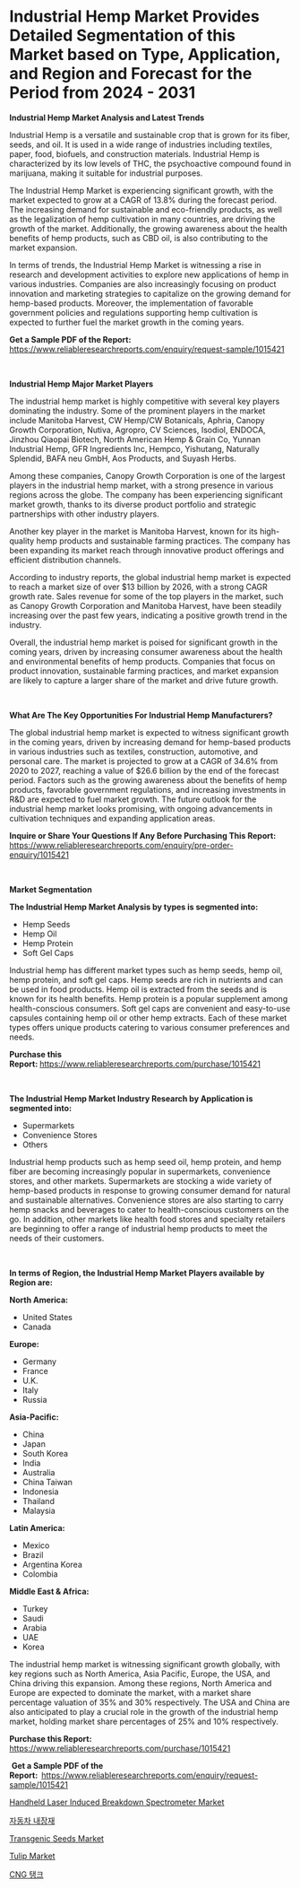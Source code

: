 <p><h1>Industrial Hemp Market Provides Detailed Segmentation of this Market based on Type, Application, and Region and Forecast for the Period from 2024 - 2031</h1></p><p><strong>Industrial Hemp Market Analysis and Latest Trends</strong></p>
<p><p>Industrial Hemp is a versatile and sustainable crop that is grown for its fiber, seeds, and oil. It is used in a wide range of industries including textiles, paper, food, biofuels, and construction materials. Industrial Hemp is characterized by its low levels of THC, the psychoactive compound found in marijuana, making it suitable for industrial purposes.</p><p>The Industrial Hemp Market is experiencing significant growth, with the market expected to grow at a CAGR of 13.8% during the forecast period. The increasing demand for sustainable and eco-friendly products, as well as the legalization of hemp cultivation in many countries, are driving the growth of the market. Additionally, the growing awareness about the health benefits of hemp products, such as CBD oil, is also contributing to the market expansion.</p><p>In terms of trends, the Industrial Hemp Market is witnessing a rise in research and development activities to explore new applications of hemp in various industries. Companies are also increasingly focusing on product innovation and marketing strategies to capitalize on the growing demand for hemp-based products. Moreover, the implementation of favorable government policies and regulations supporting hemp cultivation is expected to further fuel the market growth in the coming years.</p></p>
<p><strong>Get a Sample PDF of the Report:&nbsp;</strong> <a href="https://www.reliableresearchreports.com/enquiry/request-sample/1015421">https://www.reliableresearchreports.com/enquiry/request-sample/1015421</a></p>
<p>&nbsp;</p>
<p><strong>Industrial Hemp Major Market Players</strong></p>
<p><p>The industrial hemp market is highly competitive with several key players dominating the industry. Some of the prominent players in the market include Manitoba Harvest, CW Hemp/CW Botanicals, Aphria, Canopy Growth Corporation, Nutiva, Agropro, CV Sciences, Isodiol, ENDOCA, Jinzhou Qiaopai Biotech, North American Hemp & Grain Co, Yunnan Industrial Hemp, GFR Ingredients Inc, Hempco, Yishutang, Naturally Splendid, BAFA neu GmbH, Aos Products, and Suyash Herbs.</p><p>Among these companies, Canopy Growth Corporation is one of the largest players in the industrial hemp market, with a strong presence in various regions across the globe. The company has been experiencing significant market growth, thanks to its diverse product portfolio and strategic partnerships with other industry players.</p><p>Another key player in the market is Manitoba Harvest, known for its high-quality hemp products and sustainable farming practices. The company has been expanding its market reach through innovative product offerings and efficient distribution channels.</p><p>According to industry reports, the global industrial hemp market is expected to reach a market size of over $13 billion by 2026, with a strong CAGR growth rate. Sales revenue for some of the top players in the market, such as Canopy Growth Corporation and Manitoba Harvest, have been steadily increasing over the past few years, indicating a positive growth trend in the industry.</p><p>Overall, the industrial hemp market is poised for significant growth in the coming years, driven by increasing consumer awareness about the health and environmental benefits of hemp products. Companies that focus on product innovation, sustainable farming practices, and market expansion are likely to capture a larger share of the market and drive future growth.</p></p>
<p>&nbsp;</p>
<p><strong>What Are The Key Opportunities For Industrial Hemp Manufacturers?</strong></p>
<p><p>The global industrial hemp market is expected to witness significant growth in the coming years, driven by increasing demand for hemp-based products in various industries such as textiles, construction, automotive, and personal care. The market is projected to grow at a CAGR of 34.6% from 2020 to 2027, reaching a value of $26.6 billion by the end of the forecast period. Factors such as the growing awareness about the benefits of hemp products, favorable government regulations, and increasing investments in R&D are expected to fuel market growth. The future outlook for the industrial hemp market looks promising, with ongoing advancements in cultivation techniques and expanding application areas.</p></p>
<p><strong>Inquire or Share Your Questions If Any Before Purchasing This Report:</strong> <a href="https://www.reliableresearchreports.com/enquiry/pre-order-enquiry/1015421">https://www.reliableresearchreports.com/enquiry/pre-order-enquiry/1015421</a></p>
<p>&nbsp;</p>
<p><strong>Market Segmentation</strong></p>
<p><strong>The Industrial Hemp Market Analysis by types is segmented into:</strong></p>
<p><ul><li>Hemp Seeds</li><li>Hemp Oil</li><li>Hemp Protein</li><li>Soft Gel Caps</li></ul></p>
<p><p>Industrial hemp has different market types such as hemp seeds, hemp oil, hemp protein, and soft gel caps. Hemp seeds are rich in nutrients and can be used in food products. Hemp oil is extracted from the seeds and is known for its health benefits. Hemp protein is a popular supplement among health-conscious consumers. Soft gel caps are convenient and easy-to-use capsules containing hemp oil or other hemp extracts. Each of these market types offers unique products catering to various consumer preferences and needs.</p></p>
<p><strong>Purchase this Report:&nbsp;</strong><a href="https://www.reliableresearchreports.com/purchase/1015421">https://www.reliableresearchreports.com/purchase/1015421</a></p>
<p>&nbsp;</p>
<p><strong>The Industrial Hemp Market Industry Research by Application is segmented into:</strong></p>
<p><ul><li>Supermarkets</li><li>Convenience Stores</li><li>Others</li></ul></p>
<p><p>Industrial hemp products such as hemp seed oil, hemp protein, and hemp fiber are becoming increasingly popular in supermarkets, convenience stores, and other markets. Supermarkets are stocking a wide variety of hemp-based products in response to growing consumer demand for natural and sustainable alternatives. Convenience stores are also starting to carry hemp snacks and beverages to cater to health-conscious customers on the go. In addition, other markets like health food stores and specialty retailers are beginning to offer a range of industrial hemp products to meet the needs of their customers.</p></p>
<p>&nbsp;</p>
<p><strong>In terms of Region, the Industrial Hemp Market Players available by Region are:</strong></p>
<p>
    <p> <strong> North America: </strong>
        <ul>
            <li>United States</li>
            <li>Canada</li>
        </ul>
        </p> 
    <p> <strong> Europe: </strong>
        <ul>
            <li>Germany</li>
            <li>France</li>
            <li>U.K.</li>
            <li>Italy</li>
            <li>Russia</li>
        </ul>
        </p> 
    <p> <strong> Asia-Pacific: </strong>
        <ul>
            <li>China</li>
            <li>Japan</li>
            <li>South Korea</li>
            <li>India</li>
            <li>Australia</li>
            <li>China Taiwan</li>
            <li>Indonesia</li>
            <li>Thailand</li>
            <li>Malaysia</li>
        </ul>
        </p> 
    <p> <strong> Latin America: </strong>
        <ul>
            <li>Mexico</li>
            <li>Brazil</li>
            <li>Argentina Korea</li>
            <li>Colombia</li>
        </ul>
        </p> 
    <p> <strong> Middle East & Africa: </strong>
        <ul>
            <li>Turkey</li>
            <li>Saudi</li>
            <li>Arabia</li>
            <li>UAE</li>
            <li>Korea</li>
        </ul>
    </p>
    </p>
<p><p>The industrial hemp market is witnessing significant growth globally, with key regions such as North America, Asia Pacific, Europe, the USA, and China driving this expansion. Among these regions, North America and Europe are expected to dominate the market, with a market share percentage valuation of 35% and 30% respectively. The USA and China are also anticipated to play a crucial role in the growth of the industrial hemp market, holding market share percentages of 25% and 10% respectively.</p></p>
<p><strong>Purchase this Report: </strong><a href="https://www.reliableresearchreports.com/purchase/1015421">https://www.reliableresearchreports.com/purchase/1015421</a></p>
<p>&nbsp;<strong>Get a Sample PDF of the Report:&nbsp;&nbsp;</strong><a href="https://www.reliableresearchreports.com/enquiry/request-sample/1015421">https://www.reliableresearchreports.com/enquiry/request-sample/1015421</a></p>
<p><strong></strong></p>
<p><p><a href="https://issuu.com/reportprime-2/docs/handheld-laser-induced-breakdown-spectrometer-mark">Handheld Laser Induced Breakdown Spectrometer Market</a></p><p><a href="https://medium.com/@sarah.douby/%EC%9E%90%EB%8F%99%EC%B0%A8-%EC%8B%A4%EB%82%B4-%EC%9E%AC%EB%A3%8C-%EC%8B%9C%EC%9E%A5-%EB%B6%84%EC%84%9D-%EC%84%B8%EA%B3%84-%EC%82%B0%EC%97%85-%EC%A0%84%EB%A7%9D-%EB%B0%8F-%EC%98%88%EC%B8%A1-2024%EB%85%84%EB%B6%80%ED%84%B0-2031%EB%85%84-5d59dfd42266">자동차 내장재</a></p><p><a href="https://github.com/guneycigdem35/Market-Research-Report-List-2/blob/main/transgenic-seeds-market.md">Transgenic Seeds Market</a></p><p><a href="https://github.com/biheemgalvinlouises6hokrh3h/Market-Research-Report-List-1/blob/main/tulip-market.md">Tulip Market</a></p><p><a href="https://medium.com/@sarah.douby/cng-%ED%83%B1%ED%81%AC-%EC%8B%9C%EC%9E%A5%EC%9D%80-%EC%8B%9C%EC%9E%A5-%EC%A0%90%EC%9C%A0%EC%9C%A8-%ED%81%AC%EA%B8%B0-%EB%B0%8F-2031%EB%85%84%EA%B9%8C%EC%A7%80%EC%9D%98-%EC%98%88%EC%B8%A1-%EC%98%88%EC%83%81%EC%97%90-%EC%B4%88%EC%A0%90%EC%9D%84-%EB%A7%9E%EC%B6%A5%EB%8B%88%EB%8B%A4-51ff06fd3bf0">CNG 탱크</a></p></p>
